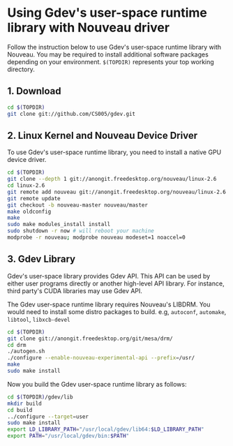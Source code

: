 # Using Gdev's user-space runtime library with Nouveau driver

Follow the instruction below to use Gdev's user-space runtime library
with Nouveau. You may be required to install additional software
packages depending on your environment. `$(TOPDIR)` represents your top
working directory.

## 1. Download

```sh
cd $(TOPDIR)
git clone git://github.com/CS005/gdev.git
```

## 2. Linux Kernel and Nouveau Device Driver

To use Gdev's user-space runtime library, you need to install a
native GPU device driver.

```sh
cd $(TOPDIR)
git clone --depth 1 git://anongit.freedesktop.org/nouveau/linux-2.6
cd linux-2.6
git remote add nouveau git://anongit.freedesktop.org/nouveau/linux-2.6
git remote update
git checkout -b nouveau-master nouveau/master
make oldconfig
make
sudo make modules_install install
sudo shutdown -r now # will reboot your machine
modprobe -r nouveau; modprobe nouveau modeset=1 noaccel=0
```

## 3. Gdev Library

Gdev's user-space library provides Gdev API. This API can be used
by either user programs directly or another high-level API library.
For instance, third party's CUDA libraries may use Gdev API.

The Gdev user-space runtime library requires Nouveau's LIBDRM.
You would need to install some distro packages to build.
e.g, `autoconf`, `automake`, `libtool`, `libxcb-devel`

```sh
cd $(TOPDIR)
git clone git://anongit.freedesktop.org/git/mesa/drm/
cd drm
./autogen.sh
./configure --enable-nouveau-experimental-api --prefix=/usr/
make
sudo make install
```

Now you build the Gdev user-space runtime library as follows:

```sh
cd $(TOPDIR)/gdev/lib
mkdir build
cd build
../configure --target=user
sudo make install
export LD_LIBRARY_PATH="/usr/local/gdev/lib64:$LD_LIBRARY_PATH"
export PATH="/usr/local/gdev/bin:$PATH"
```

